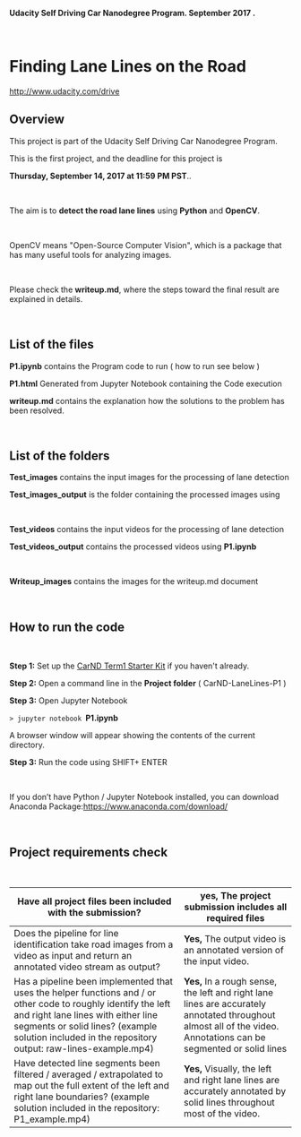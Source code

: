 **Udacity Self Driving Car Nanodegree Program. September 2017 .**

 

**Finding Lane Lines on the Road**
==================================

<http://www.udacity.com/drive>

Overview
--------

This project is part of the Udacity Self Driving Car Nanodegree Program.

This is the first project, and the deadline for this project is

**Thursday, September 14, 2017 at 11:59 PM PST**..

 

The aim is to **detect the road lane lines** using **Python** and **OpenCV**.

 

OpenCV means "Open-Source Computer Vision", which is a package that has many
useful tools for analyzing images.

 

Please check the **writeup.md**, where the steps toward the final result are
explained in details.

 

List of the files
-----------------

**P1.ipynb** contains the Program code to run ( how to run see below )

**P1.html**  Generated from Jupyter Notebook containing the Code execution

**writeup.md** contains the explanation how the solutions to the problem has
been resolved.

 

List of the folders
-------------------

**Test_images** contains the input images for the processing of lane detection

**Test_images_output** is the folder containing the processed images using

 

**Test_videos** contains the input videos for the processing of lane detection

**Test_videos_output** contains the processed videos using **P1.ipynb**

 

**Writeup_images** contains the images for the writeup.md document

 

**How to run the code**
-----------------------

 

**Step 1:** Set up the [CarND Term1 Starter
Kit](https://classroom.udacity.com/nanodegrees/nd013/parts/fbf77062-5703-404e-b60c-95b78b2f3f9e/modules/83ec35ee-1e02-48a5-bdb7-d244bd47c2dc/lessons/8c82408b-a217-4d09-b81d-1bda4c6380ef/concepts/4f1870e0-3849-43e4-b670-12e6f2d4b7a7)
if you haven't already.

**Step 2:** Open a command line in the **Project folder** ( CarND-LaneLines-P1 )

**Step 3:** Open Jupyter Notebook

`> jupyter notebook `**P1.ipynb**

A browser window will appear showing the contents of the current directory.

**Step 3:** Run the code using SHIFT+ ENTER

 

If you don’t have Python / Jupyter Notebook installed, you can download Anaconda
Package:<https://www.anaconda.com/download/>

 

**Project requirements check​**
------------------------------

 

| Have all project files been included with the submission?                                                                                                                                                                                                  | **yes**, The project submission includes all required files                                                                                                       |
|------------------------------------------------------------------------------------------------------------------------------------------------------------------------------------------------------------------------------------------------------------|-------------------------------------------------------------------------------------------------------------------------------------------------------------------|
| Does the pipeline for line identification take road images from a video as input and return an annotated video stream as output?                                                                                                                           | **Yes,** The output video is an annotated version of the input video.                                                                                             |
| Has a pipeline been implemented that uses the helper functions and / or other code to roughly identify the left and right lane lines with either line segments or solid lines? (example solution included in the repository output: raw-lines-example.mp4) | **Yes,** In a rough sense, the left and right lane lines are accurately annotated throughout almost all of the video. Annotations can be segmented or solid lines |
| Have detected line segments been filtered / averaged / extrapolated to map out the full extent of the left and right lane boundaries? (example solution included in the repository: P1_example.mp4)                                                        | **Yes,** Visually, the left and right lane lines are accurately annotated by solid lines throughout most of the video.                                            |
